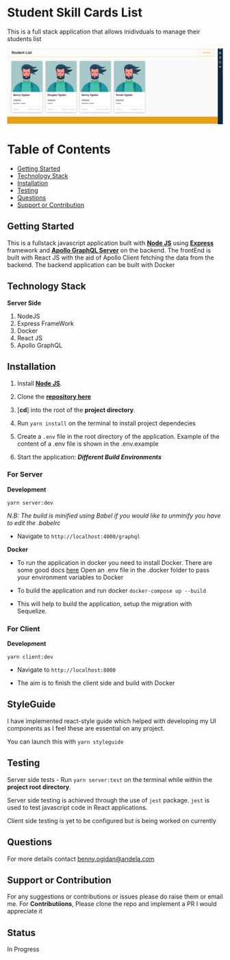 # Student Skill Cards List

This is a full stack application that allows inidivduals to manage their students list

<img width="1440" alt="Client Side" src="./screenshots/image2.png">


# Table of Contents

- [Getting Started](#getting-started)
- [Technology Stack](#technology-stack)
- [Installation](#installation)
- [Testing](#testing)
- [Questions](#questions)
- [Support or Contribution](#support-or-contribution)

## Getting Started
This is a fullstack javascript application built with [**Node JS**](https://nodejs.org/en/) using [**Express**](https://expressjs.com/) framework and [**Apollo GraphQL Server**](https://www.apollographql.com/) on the backend. The frontEnd is built with React JS with the aid of Apollo Client fetching the data from the backend. The backend application can be built with Docker


## Technology Stack
**Server Side**
1. NodeJS
2. Express FrameWork
3. Docker
4. React JS
5. Apollo GraphQL


## Installation

1. Install [**Node JS**](https://nodejs.org/en/).

2. Clone the [**repository here**](https://github.com/benfluleck/student-list-full-stack.git)
3. [**cd**] into the root of the **project directory**.
4. Run `yarn install` on the terminal to install project dependecies
5. Create a `.env` file in the root directory of the application. Example of the content of a .env file is shown in the .env.example

6. Start the application:
**_Different Build Environments_**


### For Server
**Development**
```
yarn server:dev
```
*N.B: The build is minified using Babel if you would like to unminify you have to edit the .babelrc*

- Navigate to `http://localhost:4000/graphql`

**Docker**
- To run the application in docker you need to install Docker.
There are some good docs [here](https://docs.docker.com/)
Open an .env file in the .docker folder to pass your environment variables to Docker

- To build the application and run docker
`docker-compose up --build`

- This will help to build the application, setup the migration with Sequelize.

### For Client
**Development**
```
yarn client:dev
```
- Navigate to `http://localhost:8000`

- The aim is to finish the client side and build with Docker

## StyleGuide

I have implemented react-style guide which helped with developing my UI components as I feel these are essential on any project.

You can launch this with `yarn styleguide`


## Testing

Server side tests - Run `yarn server:test` on the terminal while within the **project root directory**.

Server side testing is achieved through the use of `jest` package. `jest` is used to test javascript code in
React applications.

Client side testing is yet to be configured but is being worked on currently

## Questions
For more details contact benny.ogidan@andela.com

## Support or Contribution
For any suggestions or contributions or issues please do raise them or email me.
For **Contributiions**, Please clone the repo and implement a PR I would appreciate it

## Status
In Progress

